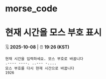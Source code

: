 # morse_code
# 현재 시간을 모스 부호 표시
<!-- MORSE_TIME_START -->
🗓️ **2025-10-08** | ⏰ **19:26 (KST)**

```
현재 시간을 입력하세요. 모스 부호로 바꿉니다
.---- ----. ..--- -....
모스 부호를 다시 현재 시간으로 바꿉니다
1926
```
<!-- MORSE_TIME_END -->
